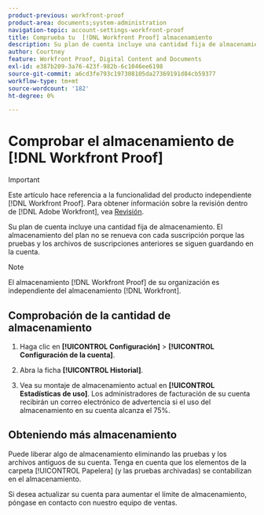 ```yaml
---
product-previous: workfront-proof
product-area: documents;system-administration
navigation-topic: account-settings-workfront-proof
title: Comprueba tu  [!DNL Workfront Proof] almacenamiento
description: Su plan de cuenta incluye una cantidad fija de almacenamiento. El almacenamiento del plan no se renueva con cada suscripción porque las pruebas y los archivos de suscripciones anteriores se siguen guardando en la cuenta.
author: Courtney
feature: Workfront Proof, Digital Content and Documents
exl-id: e387b209-3a76-423f-982b-6c1046ee6198
source-git-commit: a6cd3fe793c197308105da27369191d84cb59377
workflow-type: tm+mt
source-wordcount: '182'
ht-degree: 0%

---
```


# Comprobar el almacenamiento de [!DNL Workfront Proof]

>[!IMPORTANT]
>
>Este artículo hace referencia a la funcionalidad del producto independiente [!DNL Workfront Proof]. Para obtener información sobre la revisión dentro de [!DNL Adobe Workfront], vea [Revisión](../../../review-and-approve-work/proofing/proofing.md).

Su plan de cuenta incluye una cantidad fija de almacenamiento. El almacenamiento del plan no se renueva con cada suscripción porque las pruebas y los archivos de suscripciones anteriores se siguen guardando en la cuenta.

>[!NOTE]
>
>El almacenamiento [!DNL Workfront Proof] de su organización es independiente del almacenamiento [!DNL Workfront].

## Comprobación de la cantidad de almacenamiento

1. Haga clic en **[!UICONTROL Configuración]** > **[!UICONTROL Configuración de la cuenta]**.

1. Abra la ficha **[!UICONTROL Historial]**.
1. Vea su montaje de almacenamiento actual en **[!UICONTROL Estadísticas de uso]**.
Los administradores de facturación de su cuenta recibirán un correo electrónico de advertencia si el uso del almacenamiento en su cuenta alcanza el 75%.

## Obteniendo más almacenamiento

Puede liberar algo de almacenamiento eliminando las pruebas y los archivos antiguos de su cuenta. Tenga en cuenta que los elementos de la carpeta [!UICONTROL Papelera] (y las pruebas archivadas) se contabilizan en el almacenamiento.

Si desea actualizar su cuenta para aumentar el límite de almacenamiento, póngase en contacto con nuestro equipo de ventas.

